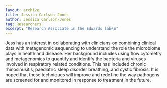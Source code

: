 ```yaml
---
layout: archive
title: Jessica Carlson-Jones
author: Jessica Carlson-Jones
tag: Researchers
excerpt: "Research Associate in the Edwards lab\n"
---
```


Jess has an interest in collaborating with clinicians on combining clinical data with metagenomic sequencing to 
understand the role the microbiome plays in health and disease. Her background includes using flow cytometry and 
metagenomics to quantify and identify the bacteria and viruses involved in respiratory related conditions. 
This has included chronic rhinosinusitis, paediatric sleep disorder breathing, and cystic fibrosis. 
It is hoped that these techniques will improve and redefine the way pathogens are screened for and monitored in 
response to treatment in the future.
